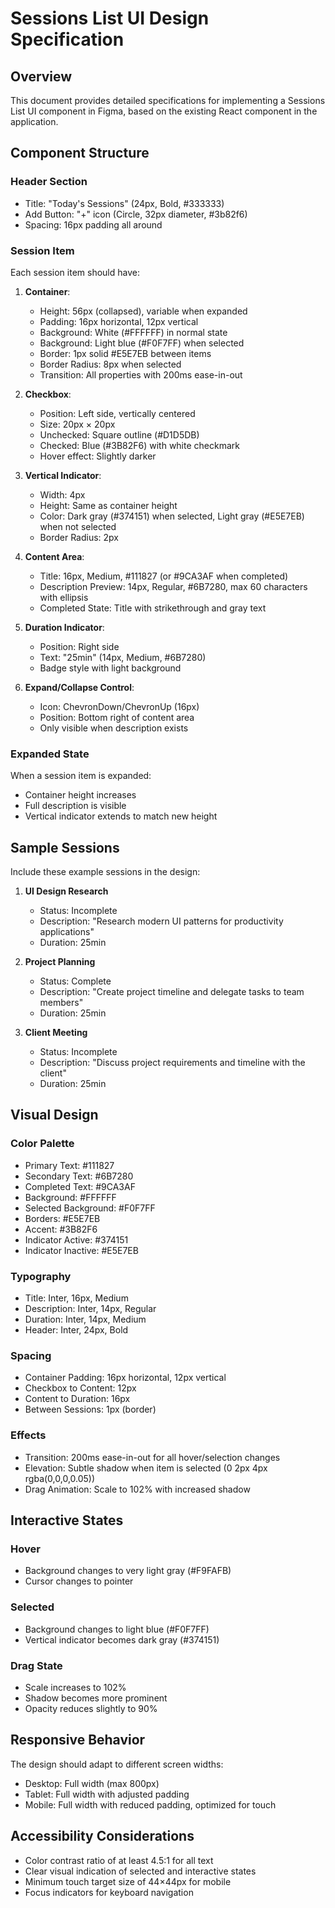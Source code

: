 # Sessions List UI Design Specification

## Overview
This document provides detailed specifications for implementing a Sessions List UI component in Figma, based on the existing React component in the application.

## Component Structure

### Header Section
- Title: "Today's Sessions" (24px, Bold, #333333)
- Add Button: "+" icon (Circle, 32px diameter, #3b82f6)
- Spacing: 16px padding all around

### Session Item
Each session item should have:

1. **Container**:
   - Height: 56px (collapsed), variable when expanded
   - Padding: 16px horizontal, 12px vertical
   - Background: White (#FFFFFF) in normal state
   - Background: Light blue (#F0F7FF) when selected
   - Border: 1px solid #E5E7EB between items
   - Border Radius: 8px when selected
   - Transition: All properties with 200ms ease-in-out

2. **Checkbox**:
   - Position: Left side, vertically centered
   - Size: 20px × 20px
   - Unchecked: Square outline (#D1D5DB)
   - Checked: Blue (#3B82F6) with white checkmark
   - Hover effect: Slightly darker

3. **Vertical Indicator**:
   - Width: 4px
   - Height: Same as container height
   - Color: Dark gray (#374151) when selected, Light gray (#E5E7EB) when not selected
   - Border Radius: 2px

4. **Content Area**:
   - Title: 16px, Medium, #111827 (or #9CA3AF when completed)
   - Description Preview: 14px, Regular, #6B7280, max 60 characters with ellipsis
   - Completed State: Title with strikethrough and gray text

5. **Duration Indicator**:
   - Position: Right side
   - Text: "25min" (14px, Medium, #6B7280)
   - Badge style with light background

6. **Expand/Collapse Control**:
   - Icon: ChevronDown/ChevronUp (16px)
   - Position: Bottom right of content area
   - Only visible when description exists

### Expanded State
When a session item is expanded:
- Container height increases
- Full description is visible
- Vertical indicator extends to match new height

## Sample Sessions
Include these example sessions in the design:

1. **UI Design Research**
   - Status: Incomplete
   - Description: "Research modern UI patterns for productivity applications"
   - Duration: 25min

2. **Project Planning**
   - Status: Complete
   - Description: "Create project timeline and delegate tasks to team members"
   - Duration: 25min

3. **Client Meeting**
   - Status: Incomplete
   - Description: "Discuss project requirements and timeline with the client"
   - Duration: 25min

## Visual Design

### Color Palette
- Primary Text: #111827
- Secondary Text: #6B7280
- Completed Text: #9CA3AF
- Background: #FFFFFF
- Selected Background: #F0F7FF
- Borders: #E5E7EB
- Accent: #3B82F6
- Indicator Active: #374151
- Indicator Inactive: #E5E7EB

### Typography
- Title: Inter, 16px, Medium
- Description: Inter, 14px, Regular
- Duration: Inter, 14px, Medium
- Header: Inter, 24px, Bold

### Spacing
- Container Padding: 16px horizontal, 12px vertical
- Checkbox to Content: 12px
- Content to Duration: 16px
- Between Sessions: 1px (border)

### Effects
- Transition: 200ms ease-in-out for all hover/selection changes
- Elevation: Subtle shadow when item is selected (0 2px 4px rgba(0,0,0,0.05))
- Drag Animation: Scale to 102% with increased shadow

## Interactive States

### Hover
- Background changes to very light gray (#F9FAFB)
- Cursor changes to pointer

### Selected
- Background changes to light blue (#F0F7FF)
- Vertical indicator becomes dark gray (#374151)

### Drag State
- Scale increases to 102%
- Shadow becomes more prominent
- Opacity reduces slightly to 90%

## Responsive Behavior
The design should adapt to different screen widths:
- Desktop: Full width (max 800px)
- Tablet: Full width with adjusted padding
- Mobile: Full width with reduced padding, optimized for touch

## Accessibility Considerations
- Color contrast ratio of at least 4.5:1 for all text
- Clear visual indication of selected and interactive states
- Minimum touch target size of 44×44px for mobile
- Focus indicators for keyboard navigation 